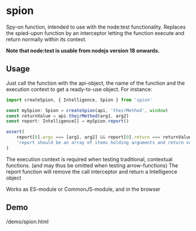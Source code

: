 # spion
Spy-on function, intended to use with the node:test functionality.
Replaces the spied-upon function by an interceptor
letting the function execute and return normally within its context.

__Note that node:test is usable from nodejs version 18 onwards.__

## Usage
Just call the function with the
api-object, the name of the function and the execution context
to get a ready-to-use object. For instance:
```javascript
import createSpion, { Intelligence, Spion } from 'spion'

const mySpion: Spion = createSpion(api, 'theirMethod', window)
const returnValue = api.theirMethod(arg1, arg2)
const report: Intelligence[] = mySpion.report()

assert(
    report[0].args === [arg1, arg2] && report[0].return === returnValue,
    'report should be an array of items holding arguments and return values'
)
```
The execution context is required when testing traditional, contextual functions.
(and may thus be omitted when testing arrow-functions)
The report function will remove the call interceptor and return a Intelligence object

Works as ES-module or CommonJS-module, and in the browser

## Demo
/demo/spion.html

